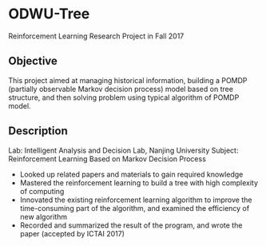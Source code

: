 # ODWU-Tree
Reinforcement Learning Research Project in Fall 2017
## Objective
This project aimed at managing historical information, building a POMDP (partially observable Markov decision process) model based on tree structure, and then solving problem using typical algorithm of POMDP model.
## Description
Lab: Intelligent Analysis and Decision Lab, Nanjing University
Subject: Reinforcement Learning Based on Markov Decision Process
+ Looked up related papers and materials to gain required knowledge
+ Mastered the reinforcement learning to build a tree with high complexity of computing
+ Innovated the existing reinforcement learning algorithm to improve the time-consuming part of the algorithm, and examined the efficiency of new algorithm
+ Recorded and summarized the result of the program, and wrote the paper (accepted by ICTAI 2017)
